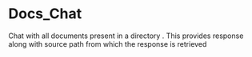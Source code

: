 # Docs_Chat
Chat with all documents present in a directory . This provides response along with source path from which the response is retrieved
